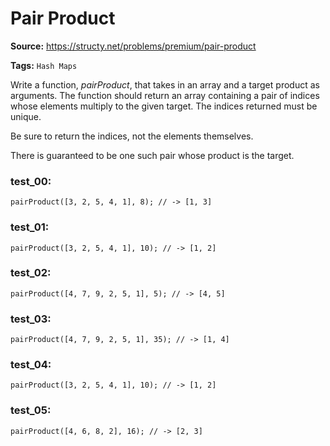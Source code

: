 # Pair Product
**Source:** https://structy.net/problems/premium/pair-product

**Tags:** `Hash Maps` 

Write a function, *pairProduct*, that takes in an array and a target product as arguments. The function should return an array containing a pair of indices whose elements multiply to the given target. The indices returned must be unique.

Be sure to return the indices, not the elements themselves.

There is guaranteed to be one such pair whose product is the target.

### test_00:

```
pairProduct([3, 2, 5, 4, 1], 8); // -> [1, 3]

```

### test_01:

```
pairProduct([3, 2, 5, 4, 1], 10); // -> [1, 2]

```

### test_02:

```
pairProduct([4, 7, 9, 2, 5, 1], 5); // -> [4, 5]

```

### test_03:

```
pairProduct([4, 7, 9, 2, 5, 1], 35); // -> [1, 4]

```

### test_04:

```
pairProduct([3, 2, 5, 4, 1], 10); // -> [1, 2]

```

### test_05:

```
pairProduct([4, 6, 8, 2], 16); // -> [2, 3]

```

